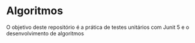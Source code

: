 # Algoritmos

O objetivo deste repositório é a prática de testes unitários com Junit 5 e o desenvolvimento de algoritmos
